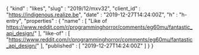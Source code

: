 {
  "kind" : "likes",
  "slug" : "2019/12/mxv32",
  "client_id" : "https://indigenous.realize.be",
  "date" : "2019-12-27T14:24:00Z",
  "h" : "h-entry",
  "properties" : {
    "name" : [ "Like of https://www.reddit.com/r/programminghorror/comments/eg60mu/fantastic_api_design/" ],
    "like-of" : [ "https://www.reddit.com/r/programminghorror/comments/eg60mu/fantastic_api_design/" ],
    "published" : [ "2019-12-27T14:24:00Z" ]
  }
}
